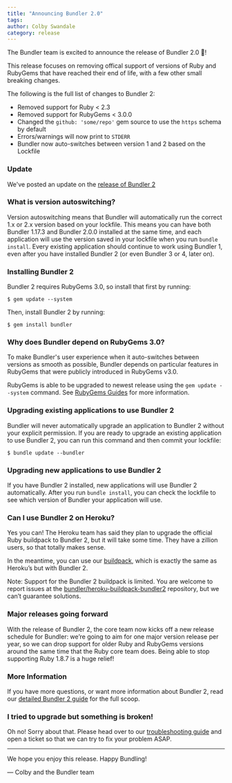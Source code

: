 ```yaml
---
title: "Announcing Bundler 2.0"
tags:
author: Colby Swandale
category: release
---
```


The Bundler team is excited to announce the release of Bundler 2.0 🎉!

This release focuses on removing offical support of versions of Ruby and RubyGems that have reached their end of life, with a few other small breaking changes.

The following is the full list of changes to Bundler 2:

* Removed support for Ruby \< 2.3
* Removed support for RubyGems \< 3.0.0
* Changed the `github: 'some/repo'` gem source to use the  `https` schema by default
* Errors/warnings will now print to `STDERR`
* Bundler now auto-switches between version 1 and 2 based on the Lockfile

### Update

We've posted an update on the [release of Bundler 2](/blog/2019/01/04/an-update-on-the-bundler-2-release.html)

### What is version autoswitching?

Version autoswitching means that Bundler will automatically run the correct 1.x or 2.x version based on your lockfile. This means you can have both Bundler 1.17.3 and Bundler 2.0.0 installed at the same time, and each application will use the version saved in your lockfile when you run `bundle install`. Every existing application should continue to work using Bundler 1, even after you have installed Bundler 2 (or even Bundler 3 or 4, later on).

### Installing Bundler 2

Bundler 2 requires RubyGems 3.0, so install that first by running:

	$ gem update --system

Then, install Bundler 2 by running:

	$ gem install bundler

### Why does Bundler depend on RubyGems 3.0?

To make Bundler's user experience when it auto-switches between versions as smooth as possible, Bundler depends on particular features in RubyGems that were publicly introduced in RubyGems v3.0.

RubyGems is able to be upgraded to newest release using the `gem update --system` command. See [RubyGems Guides](https://guides.rubygems.org/command-reference/#gem-update) for more information.

### Upgrading existing applications to use Bundler 2

Bundler will never automatically upgrade an application to Bundler 2 without your explicit permission. If you are ready to upgrade an existing application to use Bundler 2, you can run this command and then commit your lockfile:

	$ bundle update --bundler

### Upgrading new applications to use Bundler 2

If you have Bundler 2 installed, new applications will use Bundler 2 automatically. After you run `bundle install`, you can check the lockfile to see which version of Bundler your application will use.

### Can I use Bundler 2 on Heroku?

Yes you can! The Heroku team has said they plan to upgrade the official Ruby buildpack to Bundler 2, but it will take some time. They have a zillion users, so that totally makes sense.

In the meantime, you can use our [buildpack](https://github.com/bundler/heroku-buildpack-bundler2), which is exactly the same as Heroku’s but with Bundler 2.

Note: Support for the Bundler 2 buildpack is limited. You are welcome to report issues at the [bundler/heroku-buildpack-bundler2](https://github.com/bundler/heroku-buildpack-bundler2) repository, but we can’t guarantee solutions.

### Major releases going forward

With the release of Bundler 2, the core team now kicks off a new release schedule for Bundler: we’re going to aim for one major version release per year, so we can drop support for older Ruby and RubyGems versions around the same time that the Ruby core team does. Being able to stop supporting Ruby 1.8.7 is a huge relief!

### More Information

If you have more questions, or want more information about Bundler 2, read our [detailed Bundler 2 guide](https://bundler.io/guides/bundler_2_upgrade.html) for the full scoop.

### I tried to upgrade but something is broken!

Oh no! Sorry about that. Please head over to our [troubleshooting guide](https://github.com/bundler/bundler/blob/master/doc/contributing/ISSUES.md) and open a ticket so that we can try to fix your problem ASAP.

---- 

We hope you enjoy this release. Happy Bundling!

— Colby and the Bundler team
